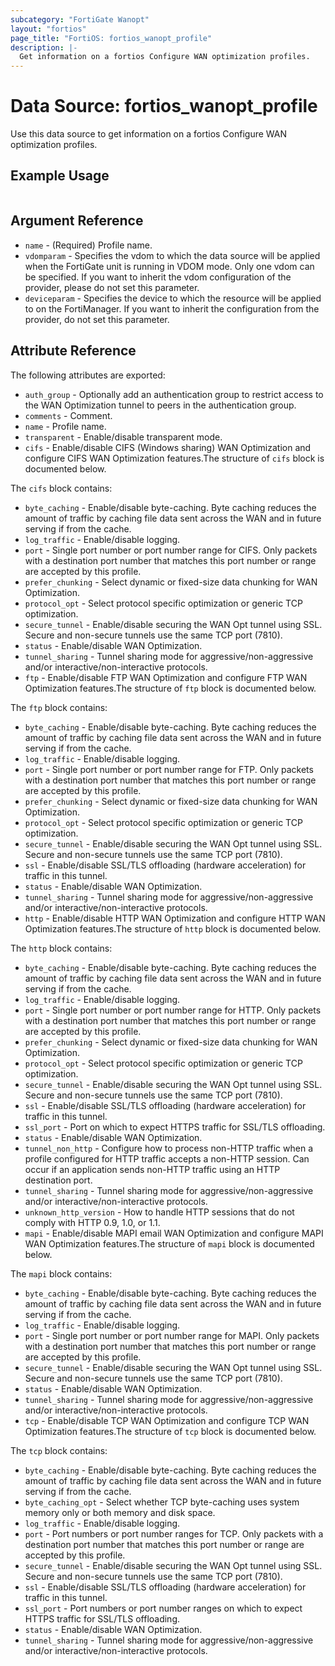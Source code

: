 ```yaml
---
subcategory: "FortiGate Wanopt"
layout: "fortios"
page_title: "FortiOS: fortios_wanopt_profile"
description: |-
  Get information on a fortios Configure WAN optimization profiles.
---
```


# Data Source: fortios_wanopt_profile
Use this data source to get information on a fortios Configure WAN optimization profiles.


## Example Usage

```hcl

```

## Argument Reference

* `name` - (Required) Profile name.
* `vdomparam` - Specifies the vdom to which the data source will be applied when the FortiGate unit is running in VDOM mode. Only one vdom can be specified. If you want to inherit the vdom configuration of the provider, please do not set this parameter.
* `deviceparam` - Specifies the device to which the resource will be applied to on the FortiManager. If you want to inherit the configuration from the provider, do not set this parameter.

## Attribute Reference

The following attributes are exported:

* `auth_group` - Optionally add an authentication group to restrict access to the WAN Optimization tunnel to peers in the authentication group.
* `comments` - Comment.
* `name` - Profile name.
* `transparent` - Enable/disable transparent mode.
* `cifs` - Enable/disable CIFS (Windows sharing) WAN Optimization and configure CIFS WAN Optimization features.The structure of `cifs` block is documented below.

The `cifs` block contains:

* `byte_caching` - Enable/disable byte-caching. Byte caching reduces the amount of traffic by caching file data sent across the WAN and in future serving if from the cache.
* `log_traffic` - Enable/disable logging.
* `port` - Single port number or port number range for CIFS. Only packets with a destination port number that matches this port number or range are accepted by this profile.
* `prefer_chunking` - Select dynamic or fixed-size data chunking for WAN Optimization.
* `protocol_opt` - Select protocol specific optimization or generic TCP optimization.
* `secure_tunnel` - Enable/disable securing the WAN Opt tunnel using SSL. Secure and non-secure tunnels use the same TCP port (7810).
* `status` - Enable/disable WAN Optimization.
* `tunnel_sharing` - Tunnel sharing mode for aggressive/non-aggressive and/or interactive/non-interactive protocols.
* `ftp` - Enable/disable FTP WAN Optimization and configure FTP WAN Optimization features.The structure of `ftp` block is documented below.

The `ftp` block contains:

* `byte_caching` - Enable/disable byte-caching. Byte caching reduces the amount of traffic by caching file data sent across the WAN and in future serving if from the cache.
* `log_traffic` - Enable/disable logging.
* `port` - Single port number or port number range for FTP. Only packets with a destination port number that matches this port number or range are accepted by this profile.
* `prefer_chunking` - Select dynamic or fixed-size data chunking for WAN Optimization.
* `protocol_opt` - Select protocol specific optimization or generic TCP optimization.
* `secure_tunnel` - Enable/disable securing the WAN Opt tunnel using SSL. Secure and non-secure tunnels use the same TCP port (7810).
* `ssl` - Enable/disable SSL/TLS offloading (hardware acceleration) for traffic in this tunnel.
* `status` - Enable/disable WAN Optimization.
* `tunnel_sharing` - Tunnel sharing mode for aggressive/non-aggressive and/or interactive/non-interactive protocols.
* `http` - Enable/disable HTTP WAN Optimization and configure HTTP WAN Optimization features.The structure of `http` block is documented below.

The `http` block contains:

* `byte_caching` - Enable/disable byte-caching. Byte caching reduces the amount of traffic by caching file data sent across the WAN and in future serving if from the cache.
* `log_traffic` - Enable/disable logging.
* `port` - Single port number or port number range for HTTP. Only packets with a destination port number that matches this port number or range are accepted by this profile.
* `prefer_chunking` - Select dynamic or fixed-size data chunking for WAN Optimization.
* `protocol_opt` - Select protocol specific optimization or generic TCP optimization.
* `secure_tunnel` - Enable/disable securing the WAN Opt tunnel using SSL. Secure and non-secure tunnels use the same TCP port (7810).
* `ssl` - Enable/disable SSL/TLS offloading (hardware acceleration) for traffic in this tunnel.
* `ssl_port` - Port on which to expect HTTPS traffic for SSL/TLS offloading.
* `status` - Enable/disable WAN Optimization.
* `tunnel_non_http` - Configure how to process non-HTTP traffic when a profile configured for HTTP traffic accepts a non-HTTP session. Can occur if an application sends non-HTTP traffic using an HTTP destination port.
* `tunnel_sharing` - Tunnel sharing mode for aggressive/non-aggressive and/or interactive/non-interactive protocols.
* `unknown_http_version` - How to handle HTTP sessions that do not comply with HTTP 0.9, 1.0, or 1.1.
* `mapi` - Enable/disable MAPI email WAN Optimization and configure MAPI WAN Optimization features.The structure of `mapi` block is documented below.

The `mapi` block contains:

* `byte_caching` - Enable/disable byte-caching. Byte caching reduces the amount of traffic by caching file data sent across the WAN and in future serving if from the cache.
* `log_traffic` - Enable/disable logging.
* `port` - Single port number or port number range for MAPI. Only packets with a destination port number that matches this port number or range are accepted by this profile.
* `secure_tunnel` - Enable/disable securing the WAN Opt tunnel using SSL. Secure and non-secure tunnels use the same TCP port (7810).
* `status` - Enable/disable WAN Optimization.
* `tunnel_sharing` - Tunnel sharing mode for aggressive/non-aggressive and/or interactive/non-interactive protocols.
* `tcp` - Enable/disable TCP WAN Optimization and configure TCP WAN Optimization features.The structure of `tcp` block is documented below.

The `tcp` block contains:

* `byte_caching` - Enable/disable byte-caching. Byte caching reduces the amount of traffic by caching file data sent across the WAN and in future serving if from the cache.
* `byte_caching_opt` - Select whether TCP byte-caching uses system memory only or both memory and disk space.
* `log_traffic` - Enable/disable logging.
* `port` - Port numbers or port number ranges for TCP. Only packets with a destination port number that matches this port number or range are accepted by this profile.
* `secure_tunnel` - Enable/disable securing the WAN Opt tunnel using SSL. Secure and non-secure tunnels use the same TCP port (7810).
* `ssl` - Enable/disable SSL/TLS offloading (hardware acceleration) for traffic in this tunnel.
* `ssl_port` - Port numbers or port number ranges on which to expect HTTPS traffic for SSL/TLS offloading.
* `status` - Enable/disable WAN Optimization.
* `tunnel_sharing` - Tunnel sharing mode for aggressive/non-aggressive and/or interactive/non-interactive protocols.
